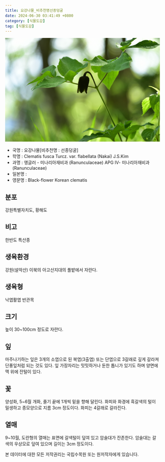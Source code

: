 ```yaml
---
title: 요강나물_비추천명선종덩굴
date: 2024-06-30 03:41:49 +0800
category: [식물도감]
tag: [식물도감]
---
```




![요강나물[비추천명 : 선종덩굴]](/assets/img/fileUpload/plants/basic/Ranunculaceae/Clematis/1000795/1000795_2020_1_th2.JPG)
- 국명 : 요강나물[비추천명 : 선종덩굴]
- 학명 : Clematis fusca Turcz. var. flabellata (Nakai) J.S.Kim
- 과명 : 앵글러 - 미나리아재비과 (Ranunculaceae) APG Ⅳ- 미나리아재비과 (Ranunculaceae)
- 일본명 : 
- 영문명 : Black-flower Korean clematis


## 분포
강원특별자치도, 황해도
## 비고
한반도 특산종
## 생육환경
강원(설악산) 이북의 아고산지대의 풀밭에서 자란다.
## 생육형
낙엽활엽 반관목
## 크기
높이 30~100cm 정도로 자란다.
## 잎
마주나기하는 잎은 3개의 소엽으로 된 복엽(3출엽) 또는 단엽으로 3갈래로 깊게 갈라져 단풍잎처럼 되는 것도 있다. 잎 가장자리는 밋밋하거나 둔한 톱니가 있기도 하며 양면에 맥 위에 잔털이 있다.
## 꽃
양성화, 5~6월 개화, 줄기 끝에 1개씩 밑을 향해 달린다. 화피와 화경에 흑갈색의 털이 밀생하고 종모양으로 지름 3cm 정도이다. 화피는 4갈래로 갈라진다.
## 열매
9~10월, 도란형의 열매는 표면에 갈색털이 덮여 있고 암술대가 잔존한다. 암술대는 갈색의 우상모로 덮여 있으며 길이는 3cm 정도이다.






본 데이터에 대한 모든 저작권리는 국립수목원 또는 원저작자에게 있습니다.
